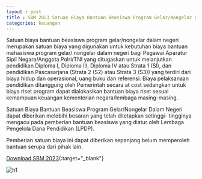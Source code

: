 ```yaml
---
layout : post
title : SBM 2023 Satuan Biaya Bantuan Beasiswa Program Gelar/Nongelar Dalam Negeri
categories: keuangan
---
```


Satuan biaya bantuan beasiswa program gelar/nongelar dalam negeri merupakan satuan biaya yang digunakan untuk kebutuhan biaya bantuan mahasiswa program gelar/ nongelar dalam negeri bagi Pegawai Aparatur Sipil Negara/Anggota Polri/TNI yang ditugaskan untuk melanjutkan pendidikan Diploma I, Diploma III, Diploma IV atau Strata 1 (Sl), dan pendidikan Pascasarjana (Strata 2 (S2) atau Strata 3 (S3)) yang terdiri dari biaya hidup dan operasional, uang buku dan referensi. Biaya pelaksanaan pendidikan ditanggung oleh Pemerintah secara at cost sedangkan untuk biaya riset program dapat dialokasikan bantuan biaya riset sesuai kemampuan keuangan kementerian negara/lembaga masing-masing.

Satuan Biaya Bantuan Beasiswa Program Gelar/Nongelar Dalam Negeri dapat diberikan melebihi besaran yang telah ditetapkan setinggi- tingginya mengacu pada pemberian bantuan beasiswa yang diatur oleh Lembaga Pengelola Dana Pendidikan (LPDP).

Pemberian satuan biaya ini dapat diberikan sepanjang belum memperoleh bantuan serupa dari pihak lain.


[Download SBM 2023](https://f005.backblazeb2.com/file/SBM2023/SBM_2023.pdf){:target="_blank"}

![h1](https://f005.backblazeb2.com/file/SBM2023/SBM_2023_page-0086.jpg)